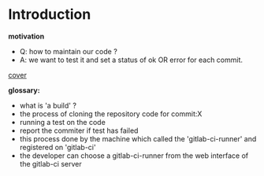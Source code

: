 # Introduction

**motivation**
- Q: how to maintain our code ?
- A: we want to test it and set a status of ok OR error for each commit.


[cover](cover.jpeg)

**glossary:**

- what is 'a build' ?
- the process of cloning the repository code for commit:X
- running a test on the code
- report the commiter if test has failed
- this process done by the machine which called the 'gitlab-ci-runner' and registered on 'gitlab-ci'
- the developer can choose a gitlab-ci-runner from the web interface of the gitlab-ci server
